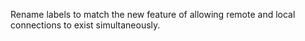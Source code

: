 Rename labels to match the new feature of allowing remote and local connections to exist simultaneously.

